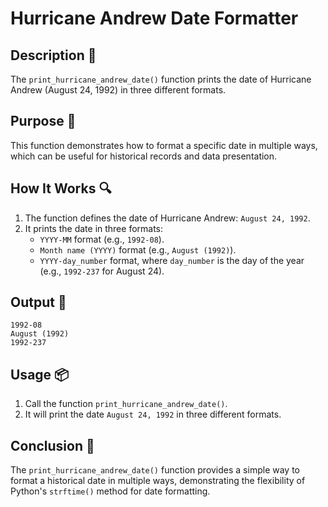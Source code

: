 # Hurricane Andrew Date Formatter

## Description 📝

The `print_hurricane_andrew_date()` function prints the date of Hurricane Andrew (August 24, 1992) in three different formats.

## Purpose 🎯

This function demonstrates how to format a specific date in multiple ways, which can be useful for historical records and data presentation.

## How It Works 🔍

1. The function defines the date of Hurricane Andrew: `August 24, 1992`.
2. It prints the date in three formats:
    - `YYYY-MM` format (e.g., `1992-08`).
    - `Month name (YYYY)` format (e.g., `August (1992)`).
    - `YYYY-day_number` format, where `day_number` is the day of the year (e.g., `1992-237` for August 24).

## Output 📜

```
1992-08
August (1992)
1992-237
```

## Usage 📦

1. Call the function `print_hurricane_andrew_date()`.
2. It will print the date `August 24, 1992` in three different formats.

## Conclusion 🚀

The `print_hurricane_andrew_date()` function provides a simple way to format a historical date in multiple ways, demonstrating the flexibility of Python's `strftime()` method for date formatting.
